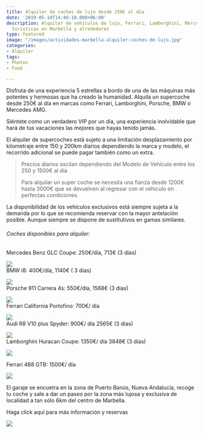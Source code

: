 ```yaml
---
title: Alquiler de coches de lujo desde 250€ al día
date: '2019-05-14T14:46:10.000+06:00'
description: Alquiler de vehículos de lujo, Ferrari, Lamborghini, Mercedes, actividades
  turísticas en Marbella y alrededores
type: featured
image: "/images/actividades-marbella-alquiler-coches-de-lujo.jpg"
categories:
- Alquiler
tags:
- Photos
- Food

---
```

Disfruta de una experiencia 5 estrellas a bordo de una de las máquinas más potentes y hermosas que ha creado la humanidad. Alquila un supercoche desde 250€ al día en marcas como Ferrari, Lamborghini, Porsche, BMW o Mercedes AMG.

Siéntete como un verdadero VIP por un día, una experiencia inolvidable que hará de tus vacaciones las mejores que hayas tenido jamás.

El alquiler de supercoches está sujeto a una limitación desplazamiento por kilometraje entre 150 y 200km diarios dependiendo la marca y modelo, el recorrido adicional se puede pagar también como un extra.

> Precios diarios oscilan dependiendo del Modelo de Vehículo entre los 250 y 1500€ al día
>
> Para alquilar un super coche se necesita una fianza desde 1200€ hasta 3000€ que se devuelven al regresar con el vehículo en perfectas condiciones.

La disponibilidad de los vehículos exclusivos está siempre sujeta a la demanda por lo que se recomienda reservar con la mayor antelación posible. Aunque siempre se dispone de sustitutivos en gamas similares.

###### Coches disponibles para alquiler:

Mercedes Benz GLC Coupe: 250€/día, 713€ (3 días)

![](/images/mercedes-glc.jpg)  
BMW i8: 400€/día, 1140€ ( 3 días)

![](/images/bmw-i8.jpg)  
Porsche 911 Carrera 4s:  550€/día, 1568€ (3 días)

![](/images/porsche-911.jpg)  
Ferrari California Portofino: 700€/ día

![](/images/ferrari-california.jpg)  
Audi R8 V10 plus Spyder: 900€/ día 2565€ (3 días)

![](/images/audi-r8.jpg)  
Lamborghini Huracan Coupe: 1350€/ día 3848€ (3 días)

![](/images/post-alquilar-supercoche-lujo-actividades-marbella.jpg)

Ferrari 488 GTB: 1500€/ día

![](/images/ferrari-488.jpg)

El garaje se encuetra en la zona de Puerto Banús, Nueva Andalucía, recoge tu coche y sale a dar un paseo por la zona más lujosa y exclusiva de localidad a tan sólo 6km del centro de Marbella.

Haga click aquí para más información y reservas

[![](/images/boton-reservar-actividades.png)](https://supercarmarbella.com/ "Book")